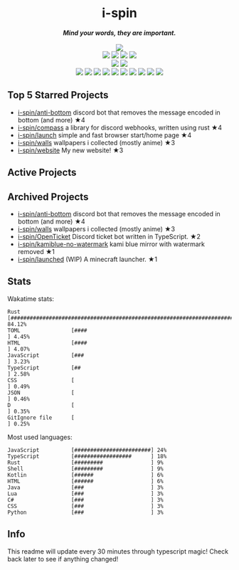 <!-- deno-fmt-ignore-file -->
<h1 align="center">i-spin</h1>
<div align="center">
  <b><i>Mind your words, they are important.</i></b>
  <br />
  <br />
  <img src="https://img.shields.io/badge/Discord-sourTaste000%232391-ffb4ed?labelColor=4c566a&logo=Discord" />
  <br />
  <img src="https://img.shields.io/badge/-Vim-%23f4d3d5?logo=Vim&labelColor=4c566a" />
  <img src="https://img.shields.io/badge/-CLion-%23ffaaea?logo=CLion&labelColor=4c566a" />
  <img src="https://img.shields.io/badge/-IntellJ IDEA-%23f69ee1?logo=IntelliJIDEA&labelColor=4c566a" />
  <img src="https://img.shields.io/badge/-Visual Studio Code-%23ffd3da?logo=VisualStudioCode&labelColor=4c566a" />
  <br />
  <img src="https://img.shields.io/badge/-macOS-%23ec91d8?logo=macOS&labelColor=4c566a" />
  <img src="https://img.shields.io/badge/-Linux-%23e9d3d0?logo=Linux&labelColor=4c566a" />
  <br />
<img src="https://img.shields.io/badge/-TypeScript-fec89a" />
<img src="https://img.shields.io/badge/-Rust-ece4db" />
<img src="https://img.shields.io/badge/-JavaScript-ffd7ba" />
<img src="https://img.shields.io/badge/-other-f8edeb" />
<img src="https://img.shields.io/badge/-Shell-fae1dd" />
<img src="https://img.shields.io/badge/-Kotlin-ffe5d9" />
<img src="https://img.shields.io/badge/-Java-fcd5ce" />
<img src="https://img.shields.io/badge/-HTML-fec5bb" />
<img src="https://img.shields.io/badge/-Lua-e8e8e4" />
<img src="https://img.shields.io/badge/-C#-d8e2dc" />
  <br />
</div>

## Top 5 Starred Projects

- [i-spin/anti-bottom](https://github.com/i-spin/anti-bottom) discord bot that removes the message encoded in bottom (and more) ★4
- [i-spin/compass](https://github.com/i-spin/compass) a library for discord webhooks, written using rust ★4
- [i-spin/launch](https://github.com/i-spin/launch) simple and fast browser start/home page ★4
- [i-spin/walls](https://github.com/i-spin/walls) wallpapers i collected (mostly anime) ★3
- [i-spin/website](https://github.com/i-spin/website) My new website! ★3

## Active Projects



## Archived Projects

- [i-spin/anti-bottom](https://github.com/i-spin/anti-bottom) discord bot that removes the message encoded in bottom (and more) ★4
- [i-spin/walls](https://github.com/i-spin/walls) wallpapers i collected (mostly anime) ★3
- [i-spin/OpenTicket](https://github.com/i-spin/OpenTicket) Discord ticket bot written in TypeScript. ★2
- [i-spin/kamiblue-no-watermark](https://github.com/i-spin/kamiblue-no-watermark) kami blue mirror with watermark removed ★1
- [i-spin/launched](https://github.com/i-spin/launched) (WIP) A minecraft launcher. ★1

## Stats

Wakatime stats:
```
Rust                [####################################################################################] 84.12%
TOML                [####                                                                               ] 4.45%
HTML                [####                                                                               ] 4.07%
JavaScript          [###                                                                                ] 3.23%
TypeScript          [##                                                                                 ] 2.58%
CSS                 [                                                                                   ] 0.49%
JSON                [                                                                                   ] 0.46%
D                   [                                                                                   ] 0.35%
GitIgnore file      [                                                                                   ] 0.25%
```

Most used languages:
```
JavaScript          [########################] 24%
TypeScript          [##################      ] 18%
Rust                [#########               ] 9%
Shell               [#########               ] 9%
Kotlin              [######                  ] 6%
HTML                [######                  ] 6%
Java                [###                     ] 3%
Lua                 [###                     ] 3%
C#                  [###                     ] 3%
CSS                 [###                     ] 3%
Python              [###                     ] 3%
```

## Info

This readme will update every 30 minutes through typescript magic! Check back later to see if anything changed!
